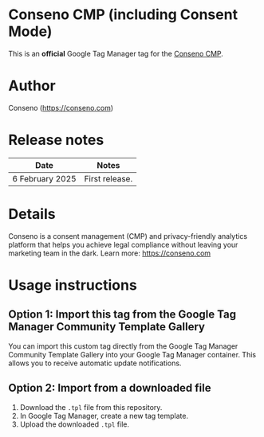 # Conseno CMP (including Consent Mode)
This is an **official** Google Tag Manager tag for the [Conseno CMP](https://conseno.com).

# Author
Conseno (https://conseno.com)

# Release notes
| Date | Notes |
|------|-------|
| 6 February 2025 | First release. |

# Details
Conseno is a consent management (CMP) and privacy-friendly analytics platform that helps you achieve legal compliance without leaving your marketing team in the dark. Learn more: https://conseno.com

# Usage instructions

## Option 1: Import this tag from the Google Tag Manager Community Template Gallery  
You can import this custom tag directly from the Google Tag Manager Community Template Gallery into your Google Tag Manager container. This allows you to receive automatic update notifications.

## Option 2: Import from a downloaded file  
1. Download the `.tpl` file from this repository.  
2. In Google Tag Manager, create a new tag template.
3. Upload the downloaded `.tpl` file.
